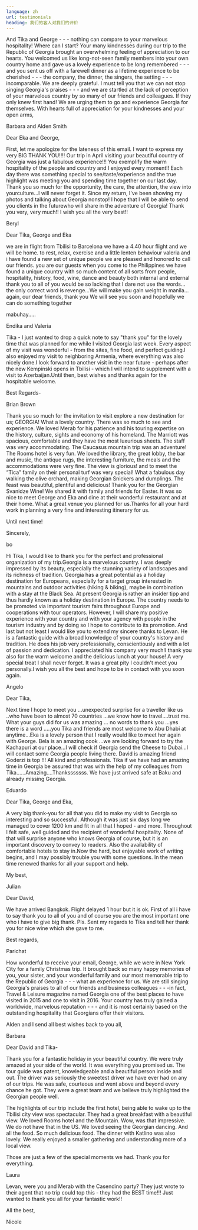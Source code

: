 ```yaml
---
language: zh
url: testimonials
heading: 我们的客人对我们的评价
---
```

<div class="row content-row"><!-- 1848 (0)-->

</div>

<div class="row content-row"><!-- 1849 (2)-->
<div class="col-xs-12 col-sm-6 col-md-6"><!-- 2476 -->

And Tika and George \- \- \- nothing can compare to your marvelous hospitality! Where
can I start? Your many kindnesses during our trip to the Republic of Georgia brought
an overwhelming feeling of appreciation to our hearts. You welcomed us like long\-not\-seen
family members into your own country home and gave us a lovely experience to be
long remembered \- \- \- and you sent us off with a farewell dinner as a lifetime
experience to be cherished \- \- \- the company, the dinner, the singers, the setting
\- \- \- incomparable. We are deeply grateful. I must tell you that we can not stop
singing Georgia's praises \- \- \- and we are startled at the lack of perception
of your marvelous country by so many of our friends and colleagues. If they only
knew first hand! We are urging them to go and experience Georgia for themselves.
With hearts full of appreciation for your kindnesses and your open arms,

Barbara and Alden Smith

</div>

<div class="col-xs-12 col-sm-6 col-md-6"><!-- 2477 -->

Dear Eka and George,

First, let me apologize for the lateness of this email. I want to express my very
BIG THANK YOU!!!! Our trip in April visiting your beautiful country of Georgia was
just a fabulous experience!!! You exemplify the warm hospitality of the people and
country and I enjoyed every moment!! Each day there was something special to see/taste/experience
and the true highlight was meeting you and spending time together on our last day.
Thank you so much for the opportunity, the care, the attention, the view into yourculture…I
will never forget it. Since my return, I've been showing my photos and talking about
Georgia nonstop! I hope that I will be able to send you clients in the futurewho
will share in the adventure of Georgia! Thank you very, very much!! I wish you all
the very best!!

Beryl

</div>

</div>

<div class="row content-row"><!-- 1850 (3)-->
<div class="col-xs-12 col-sm-6 col-md-6"><!-- 2478 -->

Dear Tika, George and Eka

we are in flight from Tbilisi to Barcelona we have a 4.40 hour flight and we will
be home. to rest, relax, exercise and a little lenten behaviour valeria and i have
found a new set of unique people we are pleased and honored to call our friends.
you are our guests when you come to the Philippines we have found a unique country
with so much content of all sorts from people, hospitality, history, food, wine,
dance and beauty both internal and external thank you to all of you would be so
lacking that I dare not use the words…the only correct word is revenge...We will
make you gain weight in manila…again, our dear friends, thank you We will see you
soon and hopefully we can do something together

mabuhay.....

Endika and Valeria

</div>

<div class="col-xs-12 col-sm-6 col-md-6"><!-- 2479 -->

Tika \- I just wanted to drop a quick note to say "thank you" for the lovely time
that was planned for me while I visited Georgia last week. Every aspect of my visit
was wonderful \- from the sites, fine food, and perfect guiding.I also enjoyed my
visit to neighboring Armenia, where everything was also nicely done.I look forward
to another visit in the near future \- perhaps after the new Kempinski opens in
Tbilisi \- which I will intend to supplement with a visit to Azerbaijan.Until then,
best wishes and thanks again for the hospitable welcome.

Best Regards\-

Brian Brown

</div>

</div>

<div class="row content-row"><!-- 1851 (4)-->
<div class="col-xs-12 col-sm-6 col-md-6"><!-- 2480 -->

Thank you so much for the invitation to visit explore a new destination for us; GEORGIA!
What a lovely country. There was so much to see and experience. We loved Merab for
his patience and his touring expertise on the history, culture, sights and economy
of his homeland. The Marriott was spacious, comfortable and they have the most luxurious
sheets. The staff was very accommodating. The Caucasus mountain trip was an adventure!
The Rooms hotel is very fun. We loved the library, the great lobby, the bar and
music, the antique rugs, the interesting furniture, the meals and the accommodations
were very fine. The view is glorious! and to meet the “Tica” family on their personal
turf was very special! What a fabulous day walking the olive orchard, making Georgian
Snickers and dumplings. The feast was beautiful, plentiful and delicious! Thank
you for the Georgian Svanidze Wine! We shared it with family and friends for Easter.
It was so nice to meet George and Eka and dine at their wonderful restaurant and
at their home. What a great venue you planned for us.Thanks for all your hard work
in planning a very fine and interesting itinerary for us.

Until next time!

Sincerely,

bo

</div>

<div class="col-xs-12 col-sm-6 col-md-6"><!-- 2481 -->

Hi Tika, I would like to thank you for the perfect and professional organization
of my trip.Georgia is a marvelous country. I was deeply impressed by its beauty,
especially the stunning variety of landscapes and its richness of tradition. Georgia
has a great potential as a holiday destination for Europeans, especially for a target
group interested in mountains and outdoor activities (hiking & biking), maybe in
combination with a stay at the Black Sea. At present Georgia is rather an insider
tipp and thus hardly known as a holiday destination in Europe. The country needs
to be promoted via important tourism fairs throughout Europe and cooperations with
tour operators. However, I will share my positive experience with your country and
with your agency with people in the tourism industry and by doing so I hope to contribute
to its promotion. And last but not least I would like you to extend my sincere thanks
to Levan. He is a fantastic guide with a broad knowledge of your country's history
and tradition. He does his job very professionally, conscientiously and with a lot
of passion and dedication. I appreciated his company very much!I thank you also
for the warm welcome and the delicious lunch at your house! A very special treat
I shall never forget. It was a great pity I couldn't meet you personally.I wish
you all the best and hope to be in contact with you soon again.

Angelo

</div>

</div>

<div class="row content-row"><!-- 1852 (5)-->
<div class="col-xs-12 col-sm-6 col-md-6"><!-- 2482 -->

Dear Tika,

Next time I hope to meet you ...unexpected surprise for a traveller like us ..who
have been to almost 70 countries ...we know how to travel....trust me.
What your guys did for us was amazing … no words to thank you ...yes there is a word
.....you Tika and friends are most welcome to Abu Dhabi at anytime...Eka is a lovely
person that I really would like to meet her again with George. Bela is an amazing
cook …we are looking forward to try the Kachapuri at our place...I will check if
Georgia send the Cheese to Dubai...I will contact some Georgia people living there.
David is amazing friend Goderzi is top !!! All kind and professionals. Tika if we
have had an amazing time in Georgia be assured that was with the help of my colleagues
from Tika......Amazing....Thanksssssss. We have just arrived safe at Baku and already
missing Georgia.

Eduardo

</div>

<div class="col-xs-12 col-sm-6 col-md-6"><!-- 2483 -->

Dear Tika, George and Eka,

A very big thank\-you for all that you did to make my visit to Georgia so interesting
and so successful. Although it was just six days long we managed to cover 1200 km
and fit in all that I hoped \- and more. Throughout I felt safe, well guided and
the recipient of wonderful hospitality. None of that will surprise anyone who knows
Georgia of course, but it is an important discovery to convey to readers. Also the
availability of comfortable hotels to stay in.Now the hard, but enjoyable work of
writing begins, and I may possibly trouble you with some questions. In the mean
time renewed thanks for all your support and help.

My best,

Julian

</div>

</div>

<div class="row content-row"><!-- 1853 (6)-->
<div class="col-xs-12 col-sm-6 col-md-6"><!-- 2484 -->

Dear David,

We have arrived Bangkok. Flight delayed 1 hour but it is ok. First of all i have
to say thank you to all of you and of course you are the most important one who
i have to give big thank. Pls. Sent my regards to Tika and tell her thank you for
nice wine which she gave to me.

Best regards,

Parichat

</div>

<div class="col-xs-12 col-sm-6 col-md-6"><!-- 2485 -->

How wonderful to receive your email, George, while we were in New York City for a
family Christmas trip. It brought back so many happy memories of you, your sister,
and your wonderful family and our most memorable trip to the Republic of Georgia
\- \- \- what an experience for us. We are still singing Georgia's praises to all
of our friends and business colleagues \- \- \-in fact, Travel & Leisure magazine
named Georgia one of the best places to have visited in 2015 and one to visit in
2016. Your country has truly gained a worldwide, marvelous reputation \- \- \- and
it is most certainly based on the outstanding hospitality that Georgians offer their
visitors.

Alden and I send all best wishes back to you all,

Barbara

</div>

</div>

<div class="row content-row"><!-- 1854 (7)-->
<div class="col-xs-12 col-sm-6 col-md-6"><!-- 2486 -->

Dear David and Tika\-

Thank you for a fantastic holiday in your beautiful country. We were truly amazed
at your side of the world. It was everything you promised us. The tour guide was
patent, knowledgeable and a beautiful person inside and out. The driver was seriously
the sweetest driver we have ever had on any of our trips. He was safe, courteous
and went above and beyond every chance he got. They were a great team and we believe
truly highlighted the Georgian people well.

The highlights of our trip include the first hotel, being able to wake up to the
Tbilisi city view was spectacular. They had a great breakfast with a beautiful view.
We loved Rooms hotel and the Mountain. Wow, was that impressive. We do not have
that in the US. We loved seeing the Georgian dancing. And all the food. So much
delicious food. The dinner with Katlino was also lovely. We really enjoyed a smaller
gathering and understanding more of a local view.

Those are just a few of the special moments we had. Thank you for everything.

Laura

</div>

<div class="col-xs-12 col-sm-6 col-md-6"><!-- 2487 -->

Levan, were you and Merab with the Casendino party? They just wrote to their agent
that no trip could top this \- they had the BEST time!!! Just wanted to thank you
all for your fantastic work!!

All the best,

Nicole

</div>

</div>
